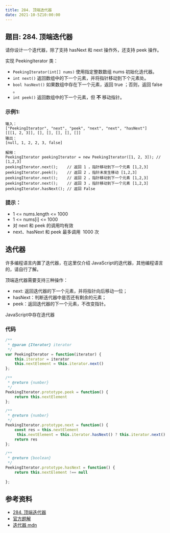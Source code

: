 ```yaml
---
title: 284. 顶端迭代器
date: 2021-10-5Z10:00:00
---
```

## 题目: 284. 顶端迭代器
请你设计一个迭代器，除了支持 hasNext 和 next 操作外，还支持 peek 操作。

实现 PeekingIterator 类：

- `PeekingIterator(int[] nums)` 使用指定整数数组 nums 初始化迭代器。
- `int next()` 返回数组中的下一个元素，并将指针移动到下个元素处。
- `bool hasNext()` 如果数组中存在下一个元素，返回 true ；否则，返回 false 。
- `int peek()` 返回数组中的下一个元素，但 **不** 移动指针。
### 示例1:
```
输入：
["PeekingIterator", "next", "peek", "next", "next", "hasNext"]
[[[1, 2, 3]], [], [], [], [], []]
输出：
[null, 1, 2, 2, 3, false]

解释：
PeekingIterator peekingIterator = new PeekingIterator([1, 2, 3]); // [1,2,3]
peekingIterator.next();    // 返回 1 ，指针移动到下一个元素 [1,2,3]
peekingIterator.peek();    // 返回 2 ，指针未发生移动 [1,2,3]
peekingIterator.next();    // 返回 2 ，指针移动到下一个元素 [1,2,3]
peekingIterator.next();    // 返回 3 ，指针移动到下一个元素 [1,2,3]
peekingIterator.hasNext(); // 返回 False
```
### 提示：
- 1 <= nums.length <= 1000
- 1 <= nums[i] <= 1000
- 对 next 和 peek 的调用均有效
- next、hasNext 和 peek 最多调用  1000 次
## 迭代器
许多编程语言内置了迭代器，在这里仅介绍 JavaScript的迭代器，其他编程语言的，请自行了解。

顶端迭代器需要支持三种操作：
- next: 返回迭代器的下一个元素，并将指针向后移动一位；
- hasNext：判断迭代器中是否还有剩余的元素；
- peek：返回迭代器的下一个元素，不改变指针。

JavaScript中存在迭代器
### 代码
```js
/**
 * @param {Iterator} iterator
 */
var PeekingIterator = function(iterator) {
    this.iterator = iterator
    this.nextElement = this.iterator.next()
};

/**
 * @return {number}
 */
PeekingIterator.prototype.peek = function() {
    return this.nextElement
};

/**
 * @return {number}
 */
PeekingIterator.prototype.next = function() {
    const res = this.nextElement
     this.nextElement = this.iterator.hasNext() ? this.iterator.next() : null;
    return res
};

/**
 * @return {boolean}
 */
PeekingIterator.prototype.hasNext = function() {
    return this.nextElement !== null
    
};
```
## 参考资料
- [284. 顶端迭代器](https://leetcode-cn.com/problems/peeking-iterator/)
- [官方题解](https://leetcode-cn.com/problems/peeking-iterator/solution/ding-duan-die-dai-qi-by-leetcode-solutio-8toa/)
- [迭代器 mdn](https://developer.mozilla.org/zh-CN/docs/Web/JavaScript/Guide/Iterators_and_generators)
